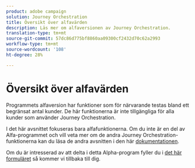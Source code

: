 ```yaml
---
product: adobe campaign
solution: Journey Orchestration
title: Översikt över alfavärden
description: Läs mer om alfaversionen av Journey Orchestration.
translation-type: tm+mt
source-git-commit: 57dc86d775bf8860aa09300cf2432d70c62a2993
workflow-type: tm+mt
source-wordcount: '108'
ht-degree: 28%

---
```



# Översikt över alfavärden

Programmets alfaversion har funktioner som för närvarande testas bland ett begränsat antal kunder. De här funktionerna är inte tillgängliga för alla kunder som använder Journey Orchestration.

I det här avsnittet fokuseras bara alfafunktionerna. Om du inte är en del av Alfa-programmet och vill veta mer om de andra Journey Orchestration-funktionerna kan du läsa de andra avsnitten i den här [dokumentationen](../../journey-orchestration-home.md).

Om du är intresserad av att delta i detta Alpha-program fyller du i [det här formuläret](https://forms.office.com/Pages/ResponsePage.aspx?id=Wht7-jR7h0OUrtLBeN7O4RuhNDklrkhHrsBisppjRThURDJTTUxWSTBJQU1OSTBTVjMwUDRIQURDNS4u) så kommer vi tillbaka till dig.


